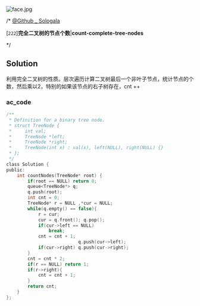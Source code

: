 ![face.jpg](https://pic.leetcode-cn.com/5f44c38cfca16ba4f3886e1c9e298c5ab18a215dc25e965ec357a430e783b3af-face.jpg)

/*
[@Github _ Sologala](https://github.com/Sologala/LeetCode.git)

[`222`]**完全二叉树的节点个数**|**count-complete-tree-nodes**

*/



## **Solution** 

利用完全二叉树的性质。层次遍历计算二叉树最后一个非叶子节点，统计节点的个数，然后乘以2，特别的如果该节点的右子树存在，cnt ++

### **ac_code**
```c
/**
 * Definition for a binary tree node.
 * struct TreeNode {
 *     int val;
 *     TreeNode *left;
 *     TreeNode *right;
 *     TreeNode(int x) : val(x), left(NULL), right(NULL) {}
 * };
 */
class Solution {
public:
    int countNodes(TreeNode* root) {
        if(root == NULL) return 0;
        queue<TreeNode*> q;
        q.push(root);
        int cnt = 0;
        TreeNode* r = NULL ,*cur = NULL;
        while(q.empty() == false){
            r = cur;
            cur = q.front(); q.pop();
            if(cur->left == NULL)
                break;
            cnt = cnt + 1;
                           q.push(cur->left);
            if(cur->right) q.push(cur->right);
        }
        cnt = cnt * 2;
        if(r == NULL) return 1;
        if(r->right){
            cnt = cnt + 1;
        }
        return cnt;
    }
};
```

